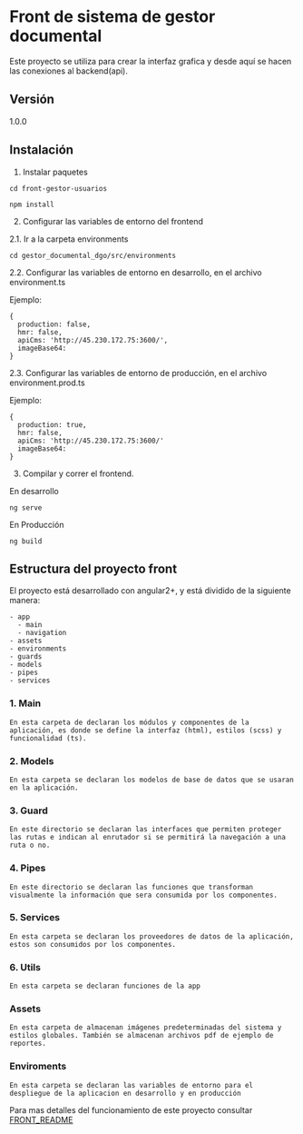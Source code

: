 
# Front de sistema de gestor documental

Este proyecto se utiliza para crear la interfaz grafica y desde aquí se hacen las conexiones al backend(api).

## Versión

1.0.0

## Instalación

1. Instalar paquetes

```
cd front-gestor-usuarios

npm install
```

2. Configurar las variables de entorno del frontend

  2.1. Ir a la carpeta environments

  ```
  cd gestor_documental_dgo/src/environments
  ```

  2.2. Configurar las variables de entorno en desarrollo, en el archivo environment.ts

  Ejemplo:

  ```
  {
    production: false,
    hmr: false,
    apiCms: 'http://45.230.172.75:3600/',
    imageBase64:
  }

  ```

  2.3. Configurar las variables de entorno de producción, en el archivo environment.prod.ts

  Ejemplo:

  ```
  {
    production: true,
    hmr: false,
    apiCms: 'http://45.230.172.75:3600/'
    imageBase64:
  }
  ```

3. Compilar y correr el frontend.

En desarrollo

```
ng serve
```

En Producción

```
ng build
```
## Estructura del proyecto front

El proyecto está desarrollado con angular2+, y está dividido de la siguiente manera:

```
- app
  - main
  - navigation
- assets
- environments
- guards
- models
- pipes
- services
```

### 1. Main
```
En esta carpeta de declaran los módulos y componentes de la aplicación, es donde se define la interfaz (html), estilos (scss) y funcionalidad (ts). 
```
### 2. Models
```
En esta carpeta se declaran los modelos de base de datos que se usaran en la aplicación.
```
### 3. Guard
```
En este directorio se declaran las interfaces que permiten proteger las rutas e indican al enrutador si se permitirá la navegación a una ruta o no.
```
### 4. Pipes
```
En este directorio se declaran las funciones que transforman visualmente la información que sera consumida por los componentes.
```
### 5. Services
```
En esta carpeta se declaran los proveedores de datos de la aplicación, estos son consumidos por los componentes.
```
### 6. Utils
```
En esta carpeta se declaran funciones de la app
```
### Assets
```
En esta carpeta de almacenan imágenes predeterminadas del sistema y estilos globales. También se almacenan archivos pdf de ejemplo de reportes.
```
### Enviroments
```
En esta carpeta se declaran las variables de entorno para el despliegue de la aplicacion en desarrollo y en producción
```

Para mas detalles del funcionamiento de este proyecto consultar [FRONT_README](./FRONT_README.md)
